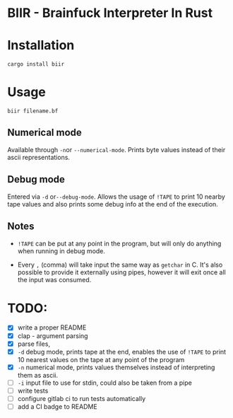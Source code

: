# BIIR - Brainfuck Interpreter In Rust

# Installation
`cargo install biir`

# Usage
`biir filename.bf`

## Numerical mode
Available through `-n`or `--numerical-mode`.
Prints byte values instead of their ascii representations.

## Debug mode
Entered via `-d` or`--debug-mode`.
Allows the usage of `!TAPE` to print 10 nearby tape values and
also prints some debug info at the end of the execution.

## Notes
* `!TAPE` can be put at any point in the program,
but will only do anything when running in debug mode.

* Every `,` (comma) will take input the same way as `getchar` in C.
It's also possible to provide it externally using pipes,
however it will exit once all the input was consumed.


# TODO:
- [x] write a proper README
- [x] clap - argument parsing
- [x] parse files,
- [x] `-d` debug mode, prints tape at the end, enables the use of `!TAPE` to print 10 nearest values on the tape at any point of the program
- [x] `-n` numerical mode, prints values themselves instead of interpreting them as ascii.
- [ ] `-i` input file to use for stdin, could also be taken from a pipe
- [ ] write tests
- [ ] configure gitlab ci to run tests automatically
- [ ] add a CI badge to README
